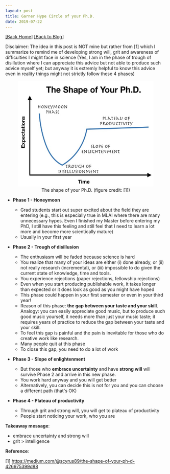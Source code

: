 ```yaml
---
layout: post 
title: Garner Hype Circle of your Ph.D.   
date: 2019-07-22
---  
```

[[Back Home]](/)  [[Back to Blog]](/blogs/post) 

Disclaimer:  The idea in this post is NOT mine but rather from [1] which I summarize to remind me of developing strong will, grit and awareness of difficulties I might face in science (Yes, I am in the phase of trough of disillution where I can appreciate this advice but not able to produce such advice myself yet; but anyway it is extremly helpful to know this advice even in reality things might not strictly follow these 4 phases)


<center>
<figure>
  <img src="figs/phd_shape/phd_shape.jpeg" alt="The Pulpit Rock" width="450" height="330">
  <figcaption>The shape of your Ph.D. (figure credit: [1])</figcaption>
</figure>
</center>

* **Phase 1 - Honeymoon** 
    * Grad students start out super excited about the field they are entering (e.g., this is especially true in MLAI where there are many unnecessary hypes. Even I finished my Master before entering my PhD, I still have this feeling and still feel that I need to learn a lot more and become more scientically mature)  
    * Usually in your first year 

* **Phase 2 - Trough of disillusion** 
    * The enthusiasm will be faded because science is hard 
    * You realize that many of your ideas are either (i) done already, or (ii) not really research (incremental), or (iii) impossible to do given the current state of knowledge, time and tools. 
    * You experience rejections (paper rejections, fellowship rejections) 
    * Even when you start producing publishable work, it takes longer than expected or it does look as good as you might have hoped 
    * This phase could happen in your first semester or even in your third year! 
    * Reason of this phase: **the gap between your taste and your skill**. Analogy: you can easily appreciate good music, but to produce such good music yourself, it needs more than just your music taste; it requires years of practice to reduce the gap between your taste and your skill. 
    * To feel this gap is painful and the pain is inevitable for those who do creative work like research. 
    * Many people quit at this phase 
    * To close this gap, you need to do a lot of work 

* **Phase 3 - Slope of enlightenment** 
    * But those who **embrace uncertainty** and have **strong will** will survive Phase 2 and arrive in this new phase. 
    * You work hard anyway and you will get better 
    * Alternatively, you can decide this is not for you and you can choose a different path (that's OK) 

* **Phase 4 - Plateau of productivity**  
    * Through grit and strong will, you will get to plateau of productivity  
    * People start noticing your work, who you are 


**Takeaway message**: 

* embrace uncertainty and strong will  
* grit > intelligence  


**Reference**: 

[1] https://medium.com/@scyrus89/the-shape-of-your-ph-d-426975399d88 

